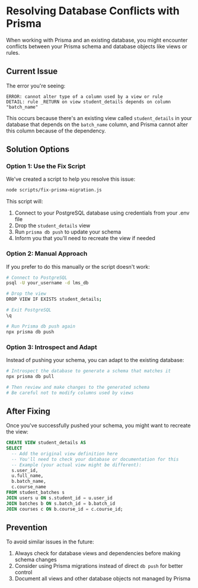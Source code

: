 
# Resolving Database Conflicts with Prisma

When working with Prisma and an existing database, you might encounter conflicts between your Prisma schema and database objects like views or rules.

## Current Issue

The error you're seeing:
```
ERROR: cannot alter type of a column used by a view or rule
DETAIL: rule _RETURN on view student_details depends on column "batch_name"
```

This occurs because there's an existing view called `student_details` in your database that depends on the `batch_name` column, and Prisma cannot alter this column because of the dependency.

## Solution Options

### Option 1: Use the Fix Script

We've created a script to help you resolve this issue:

```bash
node scripts/fix-prisma-migration.js
```

This script will:
1. Connect to your PostgreSQL database using credentials from your .env file
2. Drop the `student_details` view
3. Run `prisma db push` to update your schema
4. Inform you that you'll need to recreate the view if needed

### Option 2: Manual Approach

If you prefer to do this manually or the script doesn't work:

```bash
# Connect to PostgreSQL
psql -U your_username -d lms_db

# Drop the view
DROP VIEW IF EXISTS student_details;

# Exit PostgreSQL
\q

# Run Prisma db push again
npx prisma db push
```

### Option 3: Introspect and Adapt

Instead of pushing your schema, you can adapt to the existing database:

```bash
# Introspect the database to generate a schema that matches it
npx prisma db pull

# Then review and make changes to the generated schema
# Be careful not to modify columns used by views
```

## After Fixing

Once you've successfully pushed your schema, you might want to recreate the view:

```sql
CREATE VIEW student_details AS
SELECT 
  -- Add the original view definition here
  -- You'll need to check your database or documentation for this
  -- Example (your actual view might be different):
  s.user_id, 
  u.full_name, 
  b.batch_name,
  c.course_name
FROM student_batches s
JOIN users u ON s.student_id = u.user_id
JOIN batches b ON s.batch_id = b.batch_id
JOIN courses c ON b.course_id = c.course_id;
```

## Prevention

To avoid similar issues in the future:
1. Always check for database views and dependencies before making schema changes
2. Consider using Prisma migrations instead of direct `db push` for better control
3. Document all views and other database objects not managed by Prisma
